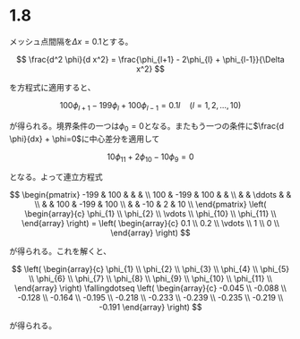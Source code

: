 
# 1.8

メッシュ点間隔を$\Delta x = 0.1$とする。

$$
\frac{d^2 \phi}{d x^2} = \frac{\phi_{l+1} - 2\phi_{l} + \phi_{l-1}}{\Delta x^2}
$$

を方程式に適用すると、

$$
100 \phi_{l+1} -199 \phi_{l} + 100 \phi_{l-1} = 0.1l \hspace{1em} (l = 1, 2, \dots, 10)
$$

が得られる。境界条件の一つは$\phi_{0} = 0$となる。またもう一つの条件に$\frac{d \phi}{dx} + \phi=0$に中心差分を適用して

$$
10\phi_{11}+2\phi_{10}-10\phi_{9}=0
$$

となる。よって連立方程式

$$
\begin{pmatrix}
-199 & 100 &  &  & \\
100 & -199 & 100 &  & \\
 &  & \ddots &        & \\
 &  & 100 & -199 & 100  \\
 &   & -10 & 2 & 10 \\
\end{pmatrix} \left(
\begin{array}{c}
\phi_{1} \\
\phi_{2} \\
\vdots \\
\phi_{10} \\
\phi_{11} \\
\end{array}
\right) = \left(
\begin{array}{c}
0.1 \\
0.2 \\
\vdots \\
1 \\
0 \\
\end{array}
\right)
$$

が得られる。これを解くと、

$$
 \left(
\begin{array}{c}
\phi_{1} \\
\phi_{2} \\
\phi_{3} \\
\phi_{4} \\
\phi_{5} \\
\phi_{6} \\
\phi_{7} \\
\phi_{8} \\
\phi_{9} \\
\phi_{10} \\
\phi_{11} \\
\end{array}
\right) \fallingdotseq \left(
\begin{array}{c}
-0.045 \\
-0.088 \\
-0.128 \\
-0.164 \\
-0.195 \\
-0.218 \\
-0.233 \\
-0.239 \\
-0.235 \\
-0.219 \\
-0.191
\end{array}
\right)
$$

が得られる。